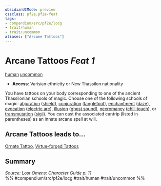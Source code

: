 ```yaml
---
obsidianUIMode: preview
cssclass: pf2e,pf2e-feat
tags:
- compendium/src/pf2e/locg
- trait/human
- trait/uncommon
aliases: ["Arcane Tattoos"]
---
```

# Arcane Tattoos  *Feat 1*  
[human](human.md "Human Ancestry & Heritage Trait")  [uncommon](uncommon.md "Uncommon Rarity Trait")  

- **Access**: Varisian ethnicity or New Thassilon nationality

You have tattoos on your body corresponding to one of the ancient Thassilonian schools of magic. Choose one of the following schools of magic: [abjuration](abjuration.md "Abjuration School Trait") ([shield](shield.md)), [conjuration](conjuration.md "Conjuration School Trait") ([tanglefoot](tanglefoot.md)), [enchantment](enchantment.md "Enchantment School Trait") ([daze](daze.md)), [evocation](evocation.md "Evocation School Trait") ([electric arc](electric-arc.md)), [illusion](illusion.md "Illusion School Trait") ([ghost sound](ghost-sound.md)), [necromancy](necromancy.md "Necromancy School Trait") ([chill touch](chill-touch.md)), or [transmutation](transmutation.md "Transmutation School Trait") ([sigil](sigil.md)). You can cast the associated cantrip (listed in parentheses) as an innate arcane spell at will.

## Arcane Tattoos leads to...

[Ornate Tattoo](ornate-tattoo-locg.md), [Virtue-forged Tattoos](virtue-forged-tattoos-locg.md)

## Summary

*Source: Lost Omens: Character Guide p. 11*  
%% #compendium/src/pf2e/locg #trait/human #trait/uncommon %%